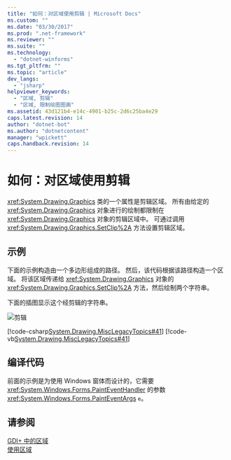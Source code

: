 ```yaml
---
title: "如何：对区域使用剪辑 | Microsoft Docs"
ms.custom: ""
ms.date: "03/30/2017"
ms.prod: ".net-framework"
ms.reviewer: ""
ms.suite: ""
ms.technology: 
  - "dotnet-winforms"
ms.tgt_pltfrm: ""
ms.topic: "article"
dev_langs: 
  - "jsharp"
helpviewer_keywords: 
  - "区域, 剪辑"
  - "区域, 限制绘图图画"
ms.assetid: 43d121b4-e14c-4901-b25c-2d6c25ba4e29
caps.latest.revision: 14
author: "dotnet-bot"
ms.author: "dotnetcontent"
manager: "wpickett"
caps.handback.revision: 14
---
```

# 如何：对区域使用剪辑
<xref:System.Drawing.Graphics> 类的一个属性是剪辑区域。  所有由给定的 <xref:System.Drawing.Graphics> 对象进行的绘制都限制在 <xref:System.Drawing.Graphics> 对象的剪辑区域中。  可通过调用 <xref:System.Drawing.Graphics.SetClip%2A> 方法设置剪辑区域。  
  
## 示例  
 下面的示例构造由一个多边形组成的路径。  然后，该代码根据该路径构造一个区域。  将该区域传递给 <xref:System.Drawing.Graphics> 对象的 <xref:System.Drawing.Graphics.SetClip%2A> 方法，然后绘制两个字符串。  
  
 下面的插图显示这个经剪辑的字符串。  
  
 ![剪辑](../../../../docs/framework/winforms/advanced/media/clip1.png "clip1")  
  
 [!code-csharp[System.Drawing.MiscLegacyTopics#41](../../../../samples/snippets/csharp/VS_Snippets_Winforms/System.Drawing.MiscLegacyTopics/CS/Class1.cs#41)]
 [!code-vb[System.Drawing.MiscLegacyTopics#41](../../../../samples/snippets/visualbasic/VS_Snippets_Winforms/System.Drawing.MiscLegacyTopics/VB/Class1.vb#41)]  
  
## 编译代码  
 前面的示例是为使用 Windows 窗体而设计的，它需要 <xref:System.Windows.Forms.PaintEventHandler> 的参数 <xref:System.Windows.Forms.PaintEventArgs> `e`。  
  
## 请参阅  
 [GDI\+ 中的区域](../../../../docs/framework/winforms/advanced/regions-in-gdi.md)   
 [使用区域](../../../../docs/framework/winforms/advanced/using-regions.md)